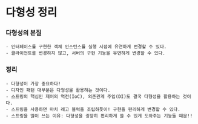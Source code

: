 # 다형성 정리

### 다형성의 본질
    - 인터페이스를 구현한 객체 인스턴스를 실행 시점에 유연하게 변경할 수 있다.
    - 클라이언트를 변경하지 않고, 서버의 구현 기능을 유연하게 변경할 수 있다.

### 정리
    - 다형성이 가장 중요하다!
    - 디자인 패턴 대부분은 다형성을 활용하는 것이다.
    - 스프링의 핵심인 제어의 역전(IoC), 의존관계 주입(DI)도 결국 다형성을 활용하는 것이다.
    - 스프링을 사용하면 마치 레고 블럭을 조립하듯이! 구현을 편리하게 변경할 수 있다.
    - 스프링을 많이 쓰는 이유: 다형성을 굉장히 편리하게 쓸 수 있게 도와주는 기능들 때문!!